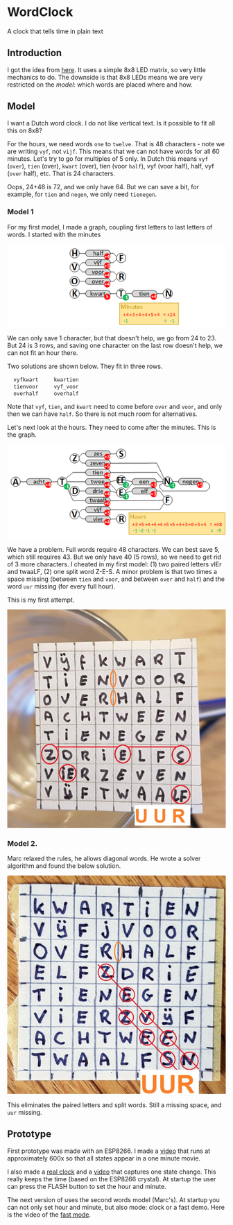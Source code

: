 # WordClock
A clock that tells time in plain text

## Introduction
I got the idea from [here](http://www.espruino.com/Tiny+Word+Clock).
It uses a simple 8x8 LED matrix, so very little mechanics to do.
The downside is that 8x8 LEDs means we are very restricted on the _model_: 
which words are placed where and how.

## Model
I want a Dutch word clock.
I do not like vertical text. Is it possible to fit all this on 8x8?

For the hours, we need words `one` to `twelve`. That is 48 characters - note we are writing `vyf`, not `vijf`.
This means that we can not have words for all 60 minutes. Let's try to go for multiples of 5 only.
In Dutch this means `vyf` (`over`), `tien` (over), `kwart` (over), tien (voor `half`), vyf (voor half), half, vyf (`over` half), etc.
That is 24 characters.

Oops, 24+48 is 72, and we only have 64. 
But we can save a bit, for example, for `tien` and `negen`, we only need `tienegen`.

### Model 1
For my first model, I made a graph, coupling first letters to last letters of words. I started with the minutes

![Minutes graph](minutes.png)

We can only save 1 character, but that doesn't help, we go from 24 to 23. But 24 is 3 rows, and saving one character 
on the last row doesn't help, we can not fit an hour there.

Two solutions are shown below. They fit in three rows.
```
  vyfkwart     kwartien
  tienvoor     vyf_voor
  overhalf     overhalf
```

Note that `vyf`, `tien`, and `kwart` need to come before `over` and `voor`, and only then we can have `half`.
So there is not much room for alternatives.

Let's next look at the hours. They need to come after the minutes.
This is the graph.

![Hours graph](hours.png)

We have a problem. Full words require 48 characters. We can best save 5, which still requires 43. 
But we only have 40 (5 rows), so we need to get rid of 3 more characters.
I cheated in my first model: (1) two paired letters vIEr and twaaLF, (2) one split word Z-E-S. 
A minor problem is that two times a space missing (between `tien` and `voor`, and between `over` and `half`) 
and the word `uur` missing (for every full hour).

This is my first attempt.

![model 1](model1.jpg)


### Model 2.
Marc relaxed the rules, he allows diagonal words. He wrote a solver algorithm and found the below solution.

![model 2](model2.jpg)

This eliminates the paired letters and split words. Still a missing space, and `uur` missing.


## Prototype
First prototype was made with an ESP8266.
I made a [video](https://www.youtube.com/watch?v=YDhCZarNm9g) that runs 
at approximately 600x so that all states appear in a one minute movie.

I also made a [real clock](WordClock) and a
[video](https://youtu.be/wVqeRSxwd_Y) that captures one state change.
This really keeps the time (based on the ESP8266 crystal).
At startup the user can press the FLASH button to set the hour and minute.

The next version of uses the second words model (Marc's).
At startup you can not only set hour and minute, but also mode: clock or a fast demo.
Here is the video of the [fast mode](https://www.youtube.com/watch?v=LO9IB6KRluM).




